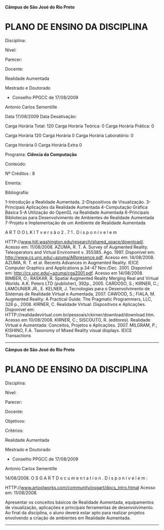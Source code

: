 **Câmpus de São José do Rio Preto**


# PLANO DE ENSINO DA DISCIPLINA


Disciplina:

Nível:

Parecer:

Docente:


Realidade Aumentada

Mestrado e Doutorado

-  Conselho PPGCC de 17/08/2009

Antonio Carlos Sementille


Data 17/08/2009 Data Desativação:

Carga Horária Total: 120 Carga Horária Teórica: 0 Carga Horária Prática: 0


Carga Horária 120 Carga Horária 0 Carga Horária Laboratório: 0


Carga Horária 0 Carga Horária Extra 0

Programa: **Ciência da Computação**

Conteúdo:


Nº Créditos : 8


Ementa:

Bibliografia:


1-Introdução a Realidade Aumentada.
2-Dispositivos de Visualização.
3-Principais Aplicações da Realidade Aumentada
4-Computação Gráfica Básica
5-A Utilização do OpenGL na Realidade Aumentada
6-Principais Bibliotecas para Desenvolvimento de Ambientes de Realidade Aumentada
7-Projeto e Implementação de um Ambiente de Realidade Aumentada

A R T O O L K I T v e r s ã o 2 . 7 1 . D i s p o n í v e l e m

HTTP://www.hitl.washington.edu/research/shared_space/download/. Acesso em: 11/08/2008.
AZUMA, R. T. A. Survey of Augmented Reality. Teleoperators and Virtual Enviroment v. 355385. Ago. 1997. Disponível em: http://www.cs.unc.edu/~azuma/ARpresence.pdf. Acesso em:
14/08/2008.
AZUMA, R. T. et al. Recents Advances in Augmented Reality. IEICE Computer Graphics and
Applications p.34-47 Nov./Dec. 2001. Disponível em: http://cs.unc.edu/~azuma/cga2001.pdf.
Acesso em 14/08/2008.
BIMBER, O.; RASKAR, R. Spatial Augmented Reality Merging Real and Virtual Worlds. A.K.
Peters LTD (publisher), 392p., 2005.
CARDOSO, S.; KIRNER, C.; LAMOUNIER JR., E. KELNER, J. Tecnologias para o
Desenvolvimento de Sistemas de Realidade Virtual e Aumentada, 2007.
CAWOOD, S.; FIALA, M. Augmented Reality: A Practical Guide. The Pragmatic Programmers,
LLC, 328 p., 2008.
KIRNER, C. Realidade Virtual: Dispositivos e Aplicações. Disponível em:
HTTP://realidadevirtual.com.br/pessoais/ckirner/download/download.htm. Acesso em
10/08/2008.
KIRNER, C.; SISCOUTO, R. (editores). Realidade Virtual e Aumentada: Conceitos, Projetos e
Aplicações. 2007.
MILGRAM, P.; KISHINO, F.A. Taxonomy of Mixed Reality visual displays. IEICE Transactions


-----

**Câmpus de São José do Rio Preto**


# PLANO DE ENSINO DA DISCIPLINA


Disciplina:

Nível:

Parecer:

Docente:

Objetivos:

Critérios:


Realidade Aumentada

Mestrado e Doutorado

-  Conselho PPGCC de 17/08/2009

Antonio Carlos Sementille

14/08/2008.
O S G A R T D o c u m e n t a t i o n . D i s p o n í v e l e m :

HTTP://www.artoolworks.com/community/osgart/docs_intro.htmal Acesso em: 11/08/2008.

Apresentar os conceitos básicos de Realidade Aumentada, equipamentos de visualização,
aplicações e principais ferramentas de desenvolvimento. Ao final da disciplina, o aluno deverá
estar apto para realizar projetos envolvendo a criação de ambientes em Realidade Aumentada.


-----

